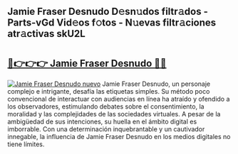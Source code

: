 ## Jamie Fraser Desnudo D𝚎sn𝚞dos filtr𝚊dos - Parts-vGd Vid𝚎os f𝚘tos - N𝚞evas filtr𝚊ciones atr𝚊ctivas skU2L

# <h2><a href="http://mb11dbh.tromn.icu/?c=Jamie+Fraser+Desnudo">🔗👉👉👉 Jamie Fraser Desnudo 🔗🔗</a></h2>

[![Jamie Fraser Desnudo nuevo](https://i.imgur.com/pEAQMta.gif)](http://mb11dbh.tromn.icu/?c=Jamie+Fraser+Desnudo)
Jamie Fraser Desnudo, un personaje complejo e intrigante, desafía las etiquetas simples. Su método poco convencional de interactuar con audiencias en línea ha atraído y ofendido a los observadores, estimulando debates sobre el consentimiento, la moralidad y las complejidades de las sociedades virtuales. A pesar de la ambigüedad de sus intenciones, su huella en el ámbito digital es imborrable. Con una determinación inquebrantable y un cautivador innegable, la influencia de Jamie Fraser Desnudo en los medios digitales no tiene límites.
